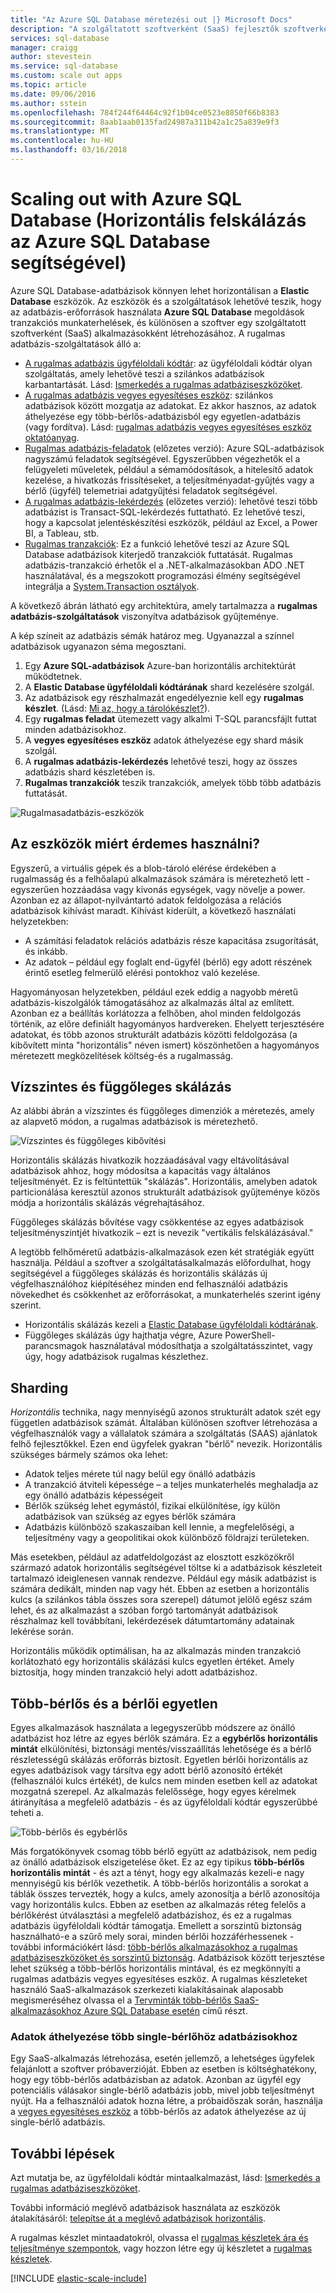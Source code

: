 ```yaml
---
title: "Az Azure SQL Database méretezési out |} Microsoft Docs"
description: "A szolgáltatott szoftverként (SaaS) fejlesztők szoftverként egyszerűen létrehozhat rugalmas, méretezhető adatbázisok a felhőben, ezek az eszközök használatával"
services: sql-database
manager: craigg
author: stevestein
ms.service: sql-database
ms.custom: scale out apps
ms.topic: article
ms.date: 09/06/2016
ms.author: sstein
ms.openlocfilehash: 784f244f64464c92f1b04ce0523e8850f66b8383
ms.sourcegitcommit: 8aab1aab0135fad24987a311b42a1c25a839e9f3
ms.translationtype: MT
ms.contentlocale: hu-HU
ms.lasthandoff: 03/16/2018
---
```

# <a name="scaling-out-with-azure-sql-database"></a>Scaling out with Azure SQL Database (Horizontális felskálázás az Azure SQL Database segítségével)
Azure SQL Database-adatbázisok könnyen lehet horizontálisan a **Elastic Database** eszközök. Az eszközök és a szolgáltatások lehetővé teszik, hogy az adatbázis-erőforrások használata **Azure SQL Database** megoldások tranzakciós munkaterhelések, és különösen a szoftver egy szolgáltatott szoftverként (SaaS) alkalmazásokként létrehozásához. A rugalmas adatbázis-szolgáltatások álló a:

* [A rugalmas adatbázis ügyféloldali kódtár](sql-database-elastic-database-client-library.md): az ügyféloldali kódtár olyan szolgáltatás, amely lehetővé teszi a szilánkos adatbázisok karbantartását.  Lásd: [Ismerkedés a rugalmas adatbáziseszközöket](sql-database-elastic-scale-get-started.md).
* [A rugalmas adatbázis vegyes egyesítéses eszköz](sql-database-elastic-scale-overview-split-and-merge.md): szilánkos adatbázisok között mozgatja az adatokat. Ez akkor hasznos, az adatok áthelyezése egy több-bérlős-adatbázisból egy egyetlen-adatbázis (vagy fordítva). Lásd: [rugalmas adatbázis vegyes egyesítéses eszköz oktatóanyag](sql-database-elastic-scale-configure-deploy-split-and-merge.md).
* [Rugalmas adatbázis-feladatok](sql-database-elastic-jobs-overview.md) (előzetes verzió): Azure SQL-adatbázisok nagyszámú feladatok segítségével. Egyszerűbben végezhetők el a felügyeleti műveletek, például a sémamódosítások, a hitelesítő adatok kezelése, a hivatkozás frissítéseket, a teljesítményadat-gyűjtés vagy a bérlő (ügyfél) telemetriai adatgyűjtési feladatok segítségével.
* [A rugalmas adatbázis-lekérdezés](sql-database-elastic-query-overview.md) (előzetes verzió): lehetővé teszi több adatbázist is Transact-SQL-lekérdezés futtatható. Ez lehetővé teszi, hogy a kapcsolat jelentéskészítési eszközök, például az Excel, a Power BI, a Tableau, stb.
* [Rugalmas tranzakciók](sql-database-elastic-transactions-overview.md): Ez a funkció lehetővé teszi az Azure SQL Database adatbázisok kiterjedő tranzakciók futtatását. Rugalmas adatbázis-tranzakció érhetők el a .NET-alkalmazásokban ADO .NET használatával, és a megszokott programozási élmény segítségével integrálja a [System.Transaction osztályok](https://msdn.microsoft.com/library/system.transactions.aspx).

A következő ábrán látható egy architektúra, amely tartalmazza a **rugalmas adatbázis-szolgáltatások** viszonyítva adatbázisok gyűjteménye.

A kép színeit az adatbázis sémák határoz meg. Ugyanazzal a színnel adatbázisok ugyanazon séma megosztani.

1. Egy **Azure SQL-adatbázisok** Azure-ban horizontális architektúrát működtetnek.
2. A **Elastic Database ügyféloldali kódtárának** shard kezelésére szolgál.
3. Az adatbázisok egy részhalmazát engedélyeznie kell egy **rugalmas készlet**. (Lásd: [Mi az, hogy a tárolókészlet?](sql-database-elastic-pool.md)).
4. Egy **rugalmas feladat** ütemezett vagy alkalmi T-SQL parancsfájlt futtat minden adatbázisokhoz.
5. A **vegyes egyesítéses eszköz** adatok áthelyezése egy shard másik szolgál.
6. A **rugalmas adatbázis-lekérdezés** lehetővé teszi, hogy az összes adatbázis shard készletében is.
7. **Rugalmas tranzakciók** teszik tranzakciók, amelyek több több adatbázis futtatását. 

![Rugalmasadatbázis-eszközök][1]

## <a name="why-use-the-tools"></a>Az eszközök miért érdemes használni?
Egyszerű, a virtuális gépek és a blob-tároló elérése érdekében a rugalmasság és a felhőalapú alkalmazások számára is méretezhető lett - egyszerűen hozzáadása vagy kivonás egységek, vagy növelje a power. Azonban ez az állapot-nyilvántartó adatok feldolgozása a relációs adatbázisok kihívást maradt. Kihívást kiderült, a következő használati helyzetekben:

* A számítási feladatok relációs adatbázis része kapacitása zsugorítását, és inkább.
* Az adatok – például egy foglalt end-ügyfél (bérlő) egy adott részének érintő esetleg felmerülő elérési pontokhoz való kezelése.

Hagyományosan helyzetekben, például ezek eddig a nagyobb méretű adatbázis-kiszolgálók támogatásához az alkalmazás által az említett. Azonban ez a beállítás korlátozza a felhőben, ahol minden feldolgozás történik, az előre definiált hagyományos hardvereken. Ehelyett terjesztésére adatokat, és több azonos strukturált adatbázis közötti feldolgozása (a kibővített minta "horizontális" néven ismert) köszönhetően a hagyományos méretezett megközelítések költség-és a rugalmasság.

## <a name="horizontal-and-vertical-scaling"></a>Vízszintes és függőleges skálázás
Az alábbi ábrán a vízszintes és függőleges dimenziók a méretezés, amely az alapvető módon, a rugalmas adatbázisok is méretezhető.

![Vízszintes és függőleges kibővítési][2]

Horizontális skálázás hivatkozik hozzáadásával vagy eltávolításával adatbázisok ahhoz, hogy módosítsa a kapacitás vagy általános teljesítményét. Ez is feltüntettük "skálázás". Horizontális, amelyben adatok particionálása keresztül azonos strukturált adatbázisok gyűjteménye közös módja a horizontális skálázás végrehajtásához.  

Függőleges skálázás bővítése vagy csökkentése az egyes adatbázisok teljesítményszintjét hivatkozik – ezt is nevezik "vertikális felskálázásával."

A legtöbb felhőméretű adatbázis-alkalmazások ezen két stratégiák együtt használja. Például a szoftver a szolgáltatásalkalmazás előfordulhat, hogy segítségével a függőleges skálázás és horizontális skálázás új végfelhasználóhoz kiépítéséhez minden end felhasználói adatbázis növekedhet és csökkenhet az erőforrásokat, a munkaterhelés szerint igény szerint.

* Horizontális skálázás kezeli a [Elastic Database ügyféloldali kódtárának](sql-database-elastic-database-client-library.md).
* Függőleges skálázás úgy hajthatja végre, Azure PowerShell-parancsmagok használatával módosíthatja a szolgáltatásszintet, vagy úgy, hogy adatbázisok rugalmas készlethez.

## <a name="sharding"></a>Sharding
*Horizontális* technika, nagy mennyiségű azonos strukturált adatok szét egy független adatbázisok számát. Általában különösen szoftver létrehozása a végfelhasználók vagy a vállalatok számára a szolgáltatás (SAAS) ajánlatok felhő fejlesztőkkel. Ezen end ügyfelek gyakran "bérlő" nevezik. Horizontális szükséges bármely számos oka lehet:  

* Adatok teljes mérete túl nagy belül egy önálló adatbázis
* A tranzakció átviteli képessége – a teljes munkaterhelés meghaladja az egy önálló adatbázis képességeit
* Bérlők szükség lehet egymástól, fizikai elkülönítése, így külön adatbázisok van szükség az egyes bérlők számára
* Adatbázis különböző szakaszaiban kell lennie, a megfelelőségi, a teljesítmény vagy a geopolitikai okok különböző földrajzi területeken.

Más esetekben, például az adatfeldolgozást az elosztott eszközökről származó adatok horizontális segítségével töltse ki a adatbázisok készleteit tartalmazó ideiglenesen vannak rendezve. Például egy másik adatbázist is számára dedikált, minden nap vagy hét. Ebben az esetben a horizontális kulcs (a szilánkos tábla összes sora szerepel) dátumot jelölő egész szám lehet, és az alkalmazást a szóban forgó tartományát adatbázisok részhalmaz kell továbbítani, lekérdezések dátumtartomány adatainak lekérése során.

Horizontális működik optimálisan, ha az alkalmazás minden tranzakció korlátozható egy horizontális skálázási kulcs egyetlen értéket. Amely biztosítja, hogy minden tranzakció helyi adott adatbázishoz.

## <a name="multi-tenant-and-single-tenant"></a>Több-bérlős és a bérlői egyetlen
Egyes alkalmazások használata a legegyszerűbb módszere az önálló adatbázist hoz létre az egyes bérlők számára. Ez a **egybérlős horizontális mintát** elkülönítési, biztonsági mentés/visszaállítás lehetősége és a bérlő részletességű skálázás erőforrás biztosít. Egyetlen bérlői horizontális az egyes adatbázisok vagy társítva egy adott bérlő azonosító értékét (felhasználói kulcs értékét), de kulcs nem minden esetben kell az adatokat mozgatná szerepel. Az alkalmazás felelőssége, hogy egyes kérelmek átirányítása a megfelelő adatbázis - és az ügyféloldali kódtár egyszerűbbé teheti a.

![Több-bérlős és egybérlős][4]

Más forgatókönyvek csomag több bérlő együtt az adatbázisok, nem pedig az önálló adatbázisok elszigetelése őket. Ez az egy tipikus **több-bérlős horizontális mintát** - és azt a tényt, hogy egy alkalmazás kezeli-e nagy mennyiségű kis bérlők vezethetik. A több-bérlős horizontális a sorokat a táblák összes tervezték, hogy a kulcs, amely azonosítja a bérlő azonosítója vagy horizontális kulcs. Ebben az esetben az alkalmazás réteg felelős a bérlőkérést útválasztási a megfelelő adatbázishoz, és ez a rugalmas adatbázis ügyféloldali kódtár támogatja. Emellett a sorszintű biztonság használható-e a szűrő mely sorai, minden bérlői hozzáférhessenek - további információkért lásd: [több-bérlős alkalmazásokhoz a rugalmas adatbáziseszközöket és sorszintű biztonság](sql-database-elastic-tools-multi-tenant-row-level-security.md). Adatbázisok között terjesztése lehet szükség a több-bérlős horizontális mintával, és ez megkönnyíti a rugalmas adatbázis vegyes egyesítéses eszköz. A rugalmas készleteket használó SaaS-alkalmazások szerkezeti kialakításainak alaposabb megismeréséhez olvassa el a [Tervminták több-bérlős SaaS-alkalmazásokhoz Azure SQL Database esetén](sql-database-design-patterns-multi-tenancy-saas-applications.md) című részt.

### <a name="move-data-from-multiple-to-single-tenancy-databases"></a>Adatok áthelyezése több single-bérlőhöz adatbázisokhoz
Egy SaaS-alkalmazás létrehozása, esetén jellemző, a lehetséges ügyfelek felajánlott a szoftver próbaverzióját. Ebben az esetben is költséghatékony, hogy egy több-bérlős adatbázisban az adatok. Azonban az ügyfél egy potenciális válásakor single-bérlő adatbázis jobb, mivel jobb teljesítményt nyújt. Ha a felhasználói adatok hozna létre, a próbaidőszak során, használja a [vegyes egyesítéses eszköz](sql-database-elastic-scale-overview-split-and-merge.md) a több-bérlős az adatok áthelyezése az új single-bérlő adatbázis.

## <a name="next-steps"></a>További lépések
Azt mutatja be, az ügyféloldali kódtár mintaalkalmazást, lásd: [Ismerkedés a rugalmas adatbáziseszközöket](sql-database-elastic-scale-get-started.md).

További információ meglévő adatbázisok használata az eszközök átalakításáról: [telepítse át a meglévő adatbázisok horizontális](sql-database-elastic-convert-to-use-elastic-tools.md).

A rugalmas készlet mintaadatokról, olvassa el [rugalmas készletek ára és teljesítménye szempontok](sql-database-elastic-pool.md), vagy hozzon létre egy új készletet a [rugalmas készletek](sql-database-elastic-pool-manage-portal.md).  

[!INCLUDE [elastic-scale-include](../../includes/elastic-scale-include.md)]

<!--Anchors-->
<!--Image references-->
[1]:./media/sql-database-elastic-scale-introduction/tools.png
[2]:./media/sql-database-elastic-scale-introduction/h_versus_vert.png
[3]:./media/sql-database-elastic-scale-introduction/overview.png
[4]:./media/sql-database-elastic-scale-introduction/single_v_multi_tenant.png

